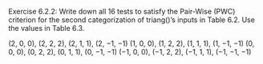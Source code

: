 Exercise 6.2.2: Write down all 16 tests to satisfy the Pair-Wise (PWC) criterion for the second categorization of triang()’s inputs in Table 6.2. Use the values in Table 6.3.

(2, 0, 0), (2, 2, 2), (2, 1, 1), (2, −1, −1)
(1, 0, 0), (1, 2, 2), (1, 1, 1), (1, −1, −1)
(0, 0, 0), (0, 2, 2), (0, 1, 1), (0, −1, −1)
(−1, 0, 0), (−1, 2, 2), (−1, 1, 1), (−1, −1, −1)